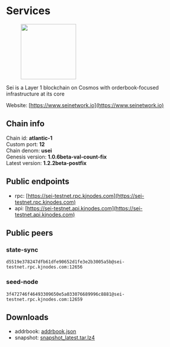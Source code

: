 # Services

<figure><img src="https://raw.githubusercontent.com/kj89/testnet_manuals/main/pingpub/logos/sei.png" width="150" alt=""><figcaption></figcaption></figure>

Sei is a Layer 1 blockchain on Cosmos with orderbook-focused infrastructure at its core

Website: [https://www.seinetwork.io](https://www.seinetwork.io)

## Chain info

Chain id: **atlantic-1**\
Custom port: **12**\
Chain denom: **usei**\
Genesis version: **1.0.6beta-val-count-fix**\
Latest version: **1.2.2beta-postfix**

## Public endpoints

* rpc: [https://sei-testnet.rpc.kjnodes.com](https://sei-testnet.rpc.kjnodes.com)
* api: [https://sei-testnet.api.kjnodes.com](https://sei-testnet.api.kjnodes.com)

## Public peers

### state-sync

```
d5519e378247dfb61dfe90652d1fe3e2b3005a5b@sei-testnet.rpc.kjnodes.com:12656
```

### seed-node

```
3f472746f46493309650e5a033076689996c8881@sei-testnet.rpc.kjnodes.com:12659
```


## Downloads

* addrbook: [addrbook.json](https://snapshots.kjnodes.com/sei-testnet/addrbook.json)
* snapshot: [snapshot_latest.tar.lz4](https://snapshots.kjnodes.com/sei-testnet/snapshot\_latest.tar.lz4)
